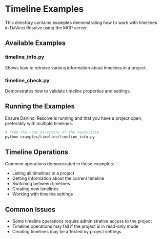 # Timeline Examples

This directory contains examples demonstrating how to work with timelines in DaVinci Resolve using the MCP server.

## Available Examples

### timeline_info.py
Shows how to retrieve various information about timelines in a project.

### timeline_check.py
Demonstrates how to validate timeline properties and settings.

## Running the Examples

Ensure DaVinci Resolve is running and that you have a project open, preferably with multiple timelines.

```bash
# From the root directory of the repository
python examples/timeline/timeline_info.py
```

## Timeline Operations

Common operations demonstrated in these examples:
- Listing all timelines in a project
- Getting information about the current timeline
- Switching between timelines
- Creating new timelines
- Working with timeline settings

## Common Issues

- Some timeline operations require administrative access to the project
- Timeline operations may fail if the project is in read-only mode
- Creating timelines may be affected by project settings 